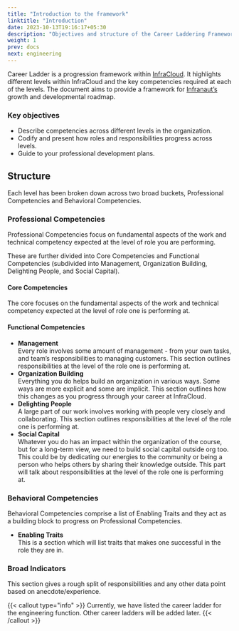 ```yaml
---
title: "Introduction to the framework"
linktitle: "Introduction"
date: 2023-10-13T19:16:17+05:30
description: "Objectives and structure of the Career Laddering Framework used at InfraCloud"
weight: 1
prev: docs
next: engineering
---
```


Career Ladder is a progression framework within [InfraCloud](https://www.infracloud.io/). It highlights different levels within InfraCloud and the key competencies required at each of the levels. The document aims to provide a framework for [Infranaut’s](# "We call InfraCloud employees Infranauts") growth and developmental roadmap.

### Key objectives
* Describe competencies across different levels in the organization.
* Codify and present how roles and responsibilities progress across levels.
* Guide to your professional development plans.

## Structure

Each level has been broken down across two broad buckets, Professional Competencies and Behavioral Competencies.

### Professional Competencies
Professional Competencies focus on fundamental aspects of the work and technical competency expected at the level of role you are performing.

These are further divided into Core Competencies and Functional Competencies (subdivided into Management, Organization Building, Delighting People, and Social Capital).

#### Core Competencies
The core focuses on the fundamental aspects of the work and technical competency expected at the level of role one is performing at.

#### Functional Competencies 
* **Management**  
  Every role involves some amount of management - from your own tasks, and team’s responsibilities to managing customers. This section outlines responsibilities at the level of the role one is performing at.
* **Organization Building**  
  Everything you do helps build an organization in various ways. Some ways are more explicit and some are implicit. This section outlines how this changes as you progress through your career at InfraCloud.
* **Delighting People**  
  A large part of our work involves working with people very closely and collaborating. This section outlines responsibilities at the level of the role one is performing at.
* **Social Capital**  
  Whatever you do has an impact within the organization of the course, but for a long-term view, we need to build social capital outside org too. This could be by dedicating our energies to the community or being a person who helps others by sharing their knowledge outside. This part will talk about responsibilities at the level of the role one is performing at.

### Behavioral Competencies
Behavioral Competencies comprise a list of Enabling Traits and they act as a building block to progress on Professional Competencies.

* **Enabling Traits**  
  This is a section which will list traits that makes one successful in the role they are in.

### Broad Indicators
This section gives a rough split of responsibilities and any other data point based on anecdote/experience.

{{< callout type="info" >}}
  Currently, we have listed the career ladder for the engineering function. Other career ladders will be added later.
{{< /callout >}}
